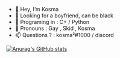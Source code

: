 - 👋 Hey, I’m Kosma 
- 👀 Looking for a boyfriend, can be black
- 🌱 Programing in : C+ / Python
- 💞️ Pronouns : Gay , Skid , Kosma
- 📫 Questions ? : kosma²#1000 / discord 

[![Anurag's GitHub stats](https://github-readme-stats.vercel.app/api?username=Kosma200)](https://github.com/anuraghazra/github-readme-stats)
